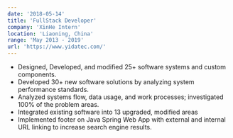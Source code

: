 ```yaml
---
date: '2018-05-14'
title: 'FullStack Developer'
company: 'XinHe Intern'
location: 'Liaoning, China'
range: 'May 2013 - 2019'
url: 'https://www.yidatec.com/'
---
```


- Designed, Developed, and modified 25+ software systems and custom components.
- Developed 30+ new software solutions by analyzing system performance standards.
- Analyzed systems flow, data usage, and work processes; investigated 100% of the problem areas.
- Integrated existing software into 13 upgraded, modified areas 
- Implemented footer on Java Spring Web App with external and internal URL linking to increase search engine results.



